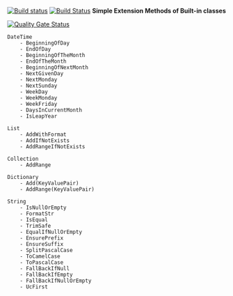 [![Build status](https://ci.appveyor.com/api/projects/status/qq9fkk5wrrhyl79o?svg=true)](https://ci.appveyor.com/project/xatzipe/xtzp-extensions)
[![Build Status](https://dev.azure.com/xatzipe/Xtzp.Extensions/_apis/build/status/xatzipe.Xtzp.Extensions?branchName=master)](https://dev.azure.com/xatzipe/Xtzp.Extensions/_build/latest?definitionId=7&branchName=master)
**Simple Extension Methods of Built-in classes**

[![Quality Gate Status](https://sonarcloud.io/api/project_badges/measure?project=xatzipe_Xtzp.Extensions&metric=alert_status)](https://sonarcloud.io/summary/new_code?id=xatzipe_Xtzp.Extensions)

    DateTime
        - BeginningOfDay
        - EndOfDay
        - BeginningOfTheMonth
        - EndOfTheMonth
        - BeginningOfNextMonth
        - NextGivenDay
        - NextMonday
        - NextSunday
        - WeekDay
        - WeekMonday
        - WeekFriday
        - DaysInCurrentMonth
        - IsLeapYear
        
    List
        - AddWithFormat
        - AddIfNotExists
        - AddRangeIfNotExists
        
    Collection
        - AddRange
    
    Dictionary
        - Add(KeyValuePair)
        - AddRange(KeyValuePair)
    
    String
        - IsNullOrEmpty
        - FormatStr
        - IsEqual
        - TrimSafe
        - EqualIfNullOrEmpty
        - EnsurePrefix
        - EnsureSuffix
        - SplitPascalCase
        - ToCamelCase
        - ToPascalCase
        - FallBackIfNull
        - FallBackIfEmpty
        - FallBackIfNullOrEmpty
        - UcFirst
    
     